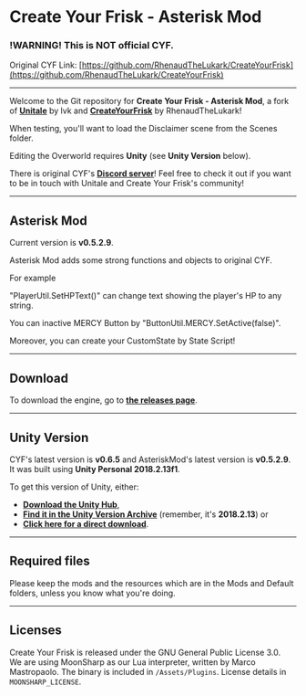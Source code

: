 # Create Your Frisk - Asterisk Mod

### !WARNING! This is NOT official CYF.

Original CYF Link: [https://github.com/RhenaudTheLukark/CreateYourFrisk](https://github.com/RhenaudTheLukark/CreateYourFrisk)

---

Welcome to the Git repository for **Create Your Frisk - Asterisk Mod**, a fork of [**Unitale**](https://github.com/lvk/Unitale/) by lvk and [**CreateYourFrisk**](https://github.com/RhenaudTheLukark/CreateYourFrisk) by RhenaudTheLukark!

When testing, you'll want to load the Disclaimer scene from the Scenes folder.

Editing the Overworld requires **Unity** (see **Unity Version** below).

There is original CYF's [**Discord server**](https://discord.gg/GFJ5277)! Feel free to check it out if you want to be in touch with Unitale and Create Your Frisk's community!

***

## Asterisk Mod

Current version is **v0.5.2.9**.

Asterisk Mod adds some strong functions and objects to original CYF.

For example

"PlayerUtil.SetHPText()"  can change text showing the player's HP to any string.

You can inactive MERCY Button by "ButtonUtil.MERCY.SetActive(false)".

Moreover, you can create your CustomState by State Script!

***

## Download

To download the engine, go to [**the releases page**](https://github.com/Fennene/CreateYourFrisk-AsteriskMod/releases).

***

## Unity Version

CYF's latest version is **v0.6.5** and AsteriskMod's latest version is **v0.5.2.9**. It was built using **Unity Personal 2018.2.13f1**.

To get this version of Unity, either:

* [**Download the Unity Hub**](https://unity3d.com/get-unity/download),  
* [**Find it in the Unity Version Archive**](https://unity3d.com/get-unity/download/archive) (remember, it's **2018.2.13**) or  
* [**Click here for a direct download**](https://netstorage.unity3d.com/unity/83fbdcd35118/UnityDownloadAssistant-2018.2.13f1.exe).

***

## Required files

Please keep the mods and the resources which are in the Mods and Default folders, unless you know what you're doing.  

***

## Licenses

Create Your Frisk is released under the GNU General Public License 3.0.  
We are using MoonSharp as our Lua interpreter, written by Marco Mastropaolo. The binary is included in `/Assets/Plugins`. License details in `MOONSHARP_LICENSE`.
